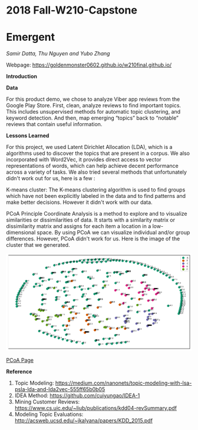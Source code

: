 # 2018 Fall-W210-Capstone
# Emergent
*Samir Datta, Thu Nguyen and Yubo Zhang*


Webpage:  https://goldenmonster0602.github.io/w210final.github.io/

**Introduction**


**Data**

For this product demo, we chose to analyze Viber app reviews from the Google Play Store.  First, clean, analyze reviews to find important topics. This includes unsupervised methods for automatic topic clustering, and keyword detection.  And then, map emerging “topics” back to “notable” reviews that contain useful information.


**Lessons Learned**

For this project, we used Latent Dirichlet Allocation (LDA), which is a algorithms used to discover the topics that are present in a corpus. We also incorporated with Word2Vec, it provides direct access to vector representations of words, which can help achieve decent performance across a variety of tasks. We also tried several methods that unfortunately didn't work out for us, here is a few :

K-means cluster: The K-means clustering algorithm is used to find groups which have not been explicitly labeled in the data and to find patterns and make better decisions. However it didn't work with our data.

PCoA 
Principle Coordinate Analysis is a method to explore and to visualize similarities or dissimilarities of data. It starts with a similarity matrix or dissimilarity matrix and assigns for each item a location in a low-dimensional space. By using PCoA we can visualize individual and/or group differences. However, PCoA didn't work for us. Here is the image of the cluster that we generated.

![alt text](https://github.com/samird121/w210-app-review-capstone/blob/master/new_scraped_reviews/pcoa.png)

[PCoA Page](https://github.com/samird121/w210-app-review-capstone/blob/master/new_scraped_reviews/YuboClusteringtesting.ipynb)





**Reference**
1. Topic Modeling: https://medium.com/nanonets/topic-modeling-with-lsa-psla-lda-and-lda2vec-555ff65b0b05
2. IDEA Method: https://github.com/cuiyungao/IDEA-1
3. Mining Customer Reviews: https://www.cs.uic.edu/~liub/publications/kdd04-revSummary.pdf
4. Modeling Topic Evaluations: http://acsweb.ucsd.edu/~jkalyana/papers/KDD_2015.pdf
